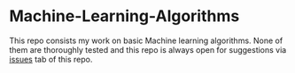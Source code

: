 # Machine-Learning-Algorithms
This repo consists my work on basic Machine learning algorithms. None of them are thoroughly tested and this repo is always open for suggestions via [issues](https://github.com/amdsrinivas/Machine-Learning-Algorithms/issues) tab of this repo.
